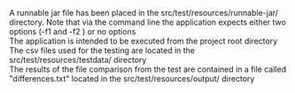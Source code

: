 A runnable jar file has been placed in the src/test/resources/runnable-jar/ directory. Note that via the command line the application expects either two options (-f1 <first csv file> and -f2 <second csv file>) or no options\
The application is intended to be executed from the project root directory\
The csv files used for the testing are located in the src/test/resources/testdata/ directory\
The results of the file comparison from the test are contained in a file called "differences.txt" located in the src/test/resources/output/ directory
